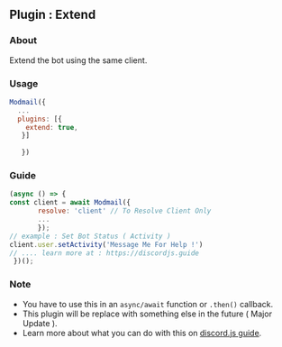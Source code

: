 <h2>Plugin : Extend</h2>

### About
Extend the bot using the same client.

### Usage
 
```js
Modmail({
  ...
  plugins: [{
    extend: true,
   }]
   
   })
```

### Guide 

```js
(async () => {
const client = await Modmail({
       resolve: 'client' // To Resolve Client Only
       ...
       });
// example : Set Bot Status ( Activity ) 
client.user.setActivity('Message Me For Help !') 
// .... learn more at : https://discordjs.guide
 })();
```

### Note

- You have to use this in an `async/await` function or `.then()` callback.
- This plugin will be replace with something else in the future ( Major Update ).
- Learn more about what you can do with this on [discord.js guide](https://discordjs.guide).


